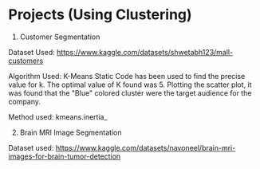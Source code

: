 # Projects (Using Clustering)
1. Customer Segmentation

Dataset Used: https://www.kaggle.com/datasets/shwetabh123/mall-customers

Algorithm Used: K-Means
Static Code has been used to find the precise value for k. The optimal value of K found was 5.
Plotting the scatter plot, it was found that the "Blue" colored cluster were the target audience for the company.

Method used: kmeans.inertia_

2. Brain MRI Image Segmentation

Dataset used: https://www.kaggle.com/datasets/navoneel/brain-mri-images-for-brain-tumor-detection

